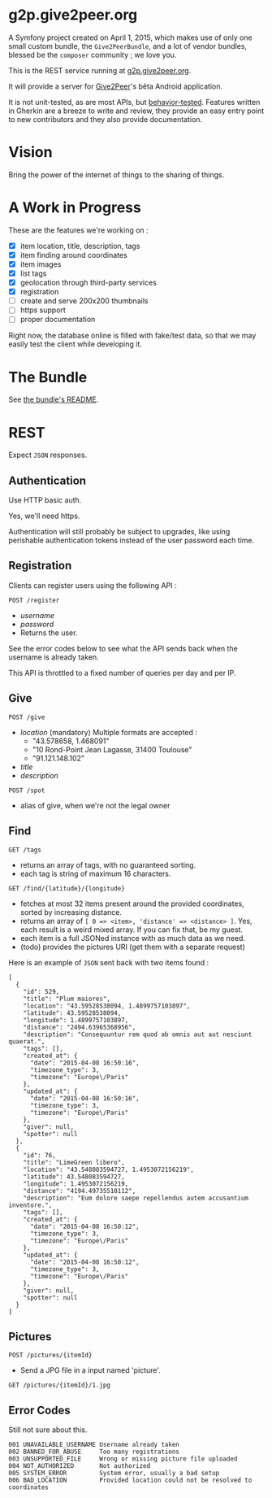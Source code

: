 g2p.give2peer.org
=================

A Symfony project created on April 1, 2015, which makes use of only one small
custom bundle, the `Give2PeerBundle`, and a lot of vendor bundles, blessed be
the `composer` community ; we love you.

This is the REST service running at [g2p.give2peer.org](http://g2p.give2peer.org).

It will provide a server for [Give2Peer](http://www.give2peer.org)'s bêta Android application.

It is not unit-tested, as are most APIs, but [behavior-tested](/features).
Features written in Gherkin are a breeze to write and review, they provide an
easy entry point to new contributors and they also provide documentation.


Vision
======

Bring the power of the internet of things to the sharing of things.



A Work in Progress
==================

These are the features we're working on :

- [X] item location, title, description, tags
- [X] item finding around coordinates
- [X] item images
- [X] list tags
- [X] geolocation through third-party services
- [X] registration
- [ ] create and serve 200x200 thumbnails
- [ ] https support
- [ ] proper documentation

Right now, the database online is filled with fake/test data, so that we may
easily test the client while developing it.


The Bundle
==========

See [the bundle's README](src/Give2Peer/Give2PeerBundle/README.md).


REST
====

Expect `JSON` responses.


Authentication
--------------

Use HTTP basic auth.

Yes, we'll need https.

Authentication will still probably be subject to upgrades, like using perishable
authentication tokens instead of the user password each time.


Registration
------------

Clients can register users using the following API :

`POST /register`
  - *username*
  - *password*
  - Returns the user.

See the error codes below to see what the API sends back when the username is
already taken.

This API is throttled to a fixed number of queries per day and per IP.


Give
----

`POST /give`
  - *location* (mandatory)
    Multiple formats are accepted :
      - "43.578658, 1.468091"
      - "10 Rond-Point Jean Lagasse, 31400 Toulouse"
      - "91.121.148.102"
  - *title*
  - *description*

`POST /spot`
  - alias of give, when we're not the legal owner


Find
----

`GET /tags`
  - returns an array of tags, with no guaranteed sorting.
  - each tag is string of maximum 16 characters.


`GET /find/{latitude}/{longitude}`
  - fetches at most 32 items present around the provided coordinates,
    sorted by increasing distance.
  - returns an array of `[ 0 => <item>, 'distance' => <distance> ]`.
    Yes, each result is a weird mixed array. If you can fix that, be my guest.
  - each item is a full JSONed instance with as much data as we need.
  - (todo) provides the pictures URI (get them with a separate request)

Here is an example of `JSON` sent back with two items found :

```
[
  {
    "id": 529,
    "title": "Plum maiores",
    "location": "43.59528538094, 1.4899757103897",
    "latitude": 43.59528538094,
    "longitude": 1.4899757103897,
    "distance": "2494.63965368956",
    "description": "Consequuntur rem quod ab omnis aut aut nesciunt quaerat.",
    "tags": [],
    "created_at": {
      "date": "2015-04-08 16:50:16",
      "timezone_type": 3,
      "timezone": "Europe\/Paris"
    },
    "updated_at": {
      "date": "2015-04-08 16:50:16",
      "timezone_type": 3,
      "timezone": "Europe\/Paris"
    },
    "giver": null,
    "spotter": null
  },
  {
    "id": 76,
    "title": "LimeGreen libero",
    "location": "43.548083594727, 1.4953072156219",
    "latitude": 43.548083594727,
    "longitude": 1.4953072156219,
    "distance": "4194.49735510112",
    "description": "Eum dolore saepe repellendus autem accusantium inventore.",
    "tags": [],
    "created_at": {
      "date": "2015-04-08 16:50:12",
      "timezone_type": 3,
      "timezone": "Europe\/Paris"
    },
    "updated_at": {
      "date": "2015-04-08 16:50:12",
      "timezone_type": 3,
      "timezone": "Europe\/Paris"
    },
    "giver": null,
    "spotter": null
  }
]
```


Pictures
--------

`POST /pictures/{itemId}`
  - Send a JPG file in a input named 'picture'.

`GET /pictures/{itemId}/1.jpg`


Error Codes
-----------

Still not sure about this.

```
001 UNAVAILABLE_USERNAME Username already taken
002 BANNED_FOR_ABUSE     Too many registrations
003 UNSUPPORTED_FILE     Wrong or missing picture file uploaded
004 NOT_AUTHORIZED       Not authorized
005 SYSTEM_ERROR         System error, usually a bad setup
006 BAD_LOCATION         Provided location could not be resolved to coordinates
```